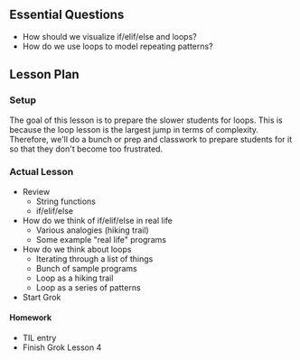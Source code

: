 ## Essential Questions

- How should we visualize if/elif/else and loops?
- How do we use loops to model repeating patterns?

## Lesson Plan

### Setup

The goal of this lesson is to prepare the slower students for loops. This is
because the loop lesson is the largest jump in terms of complexity. Therefore,
we'll do a bunch or prep and classwork to prepare students for it so that they
don't become too frustrated.

### Actual Lesson

- Review
    - String functions
    - if/elif/else
- How do we think of if/elif/else in real life
    - Various analogies (hiking trail)
    - Some example "real life" programs
- How do we think about loops
    - Iterating through a list of things
    - Bunch of sample programs
    - Loop as a hiking trail
    - Loop as a series of patterns
- Start Grok

#### Homework

- TIL entry
- Finish Grok Lesson 4
